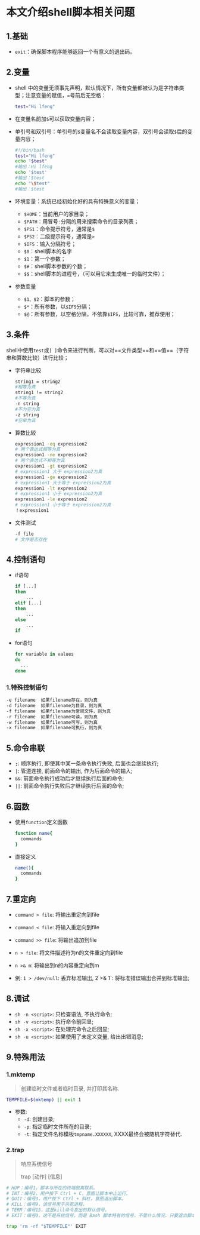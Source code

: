 # 本文介绍shell脚本相关问题

## 1.基础

- `exit`：确保脚本程序能够返回一个有意义的退出码。 

## 2.变量

- shell 中的变量无须事先声明，默认情况下，所有变量都被认为是字符串类型；注意变量的赋值，`=`号前后无空格：

  ```sh
  test="Hi lfeng"
  ```

- 在变量名前加`$`可以获取变量内容；

- 单引号和双引号：单引号的`$`变量名不会读取变量内容，双引号会读取`$`后的变量内容；

  ```sh
  #!/bin/bash
  test="Hi lfeng"
  echo "$test"			
  #输出：Hi lfeng
  echo '$test'
  #输出：$test
  echo "\$test"
  #输出：$test
  ```

- 环境变量：系统已经初始化好的具有特殊意义的变量；
  - `$HOME`：当前用户的家目录；
  - `$PATH`：用冒号`:`分隔的用来搜索命令的目录列表；
  - `$PS1`：命令提示符号，通常是`$`
  - `$PS2`：二级提示符号，通常是`>`
  - `$IFS`：输入分隔符号；
  - `$0`：shell脚本的名字
  - `$1`：第一个参数；
  - `$#`：shell脚本参数的个数；
  - `$$`：shell脚本的进程号，（可以用它来生成唯一的临时文件）；

- 参数变量

  - `$1、$2`：脚本的参数；
  - `$*`：所有参数，以`$IFS`分隔；
  - `$@`：所有参数，以空格分隔，不依靠`$IFS`，比较可靠，推荐使用；

## 3.条件

shell中使用`test`或`[ ]`命令来进行判断，可以对==文件类型==和==值==（字符串和算数比较）进行比较；

- 字符串比较

  ```sh
  string1 = string2
  #相等为真
  string1 != string2
  #不等为真
  -n string
  #不为空为真
  -z string
  #空串为真
  ```

- 算数比较

  ```sh
  expression1 -eq expression2
  # 两个表达式相等为真
  expression1 -ne expression2
  # 两个表达式不相等为真
  expression1 -gt expression2
  # expression1 大于 expression2为真
  expression1 -ge expression2
  # expression1 大于等于 expression2为真
  expression1 -lt expression2
  # expression1 小于 expression2为真
  expression1 -le expression2
  # expression1 小于等于 expression2为真
  ！expression1
  ```

- 文件测试

  ```sh
  -f file
  # 文件是否存在
  ```

## 4.控制语句

  - if语句

    ```sh
    if [...]
    then
        ...
    elif [...]
    then
        ...
    else
        ...
    if
    ```

- for语句

  ```sh
  for variable in values
  do
  	...
  done
  ```

### 1.特殊控制语句

```sh
-e filename  如果filename存在，则为真
-d filename  如果filename为目录，则为真
-f filename  如果filename为常规文件，则为真
-r filename  如果filename可读，则为真
-w filename  如果filename可写，则为真
-x filename  如果filename可执行，则为真
```

## 5.命令串联

- `;`:  顺序执行, 即使其中某一条命令执行失败, 后面也会继续执行;
- `|`: 管道连接, 前面命令的输出, 作为后面命令的输入;
- `&&`: 前面命令执行成功后才继续执行后面的命令;
- `||`:  前面命令执行失败后才继续执行后面的命令;

## 6.函数

- 使用`function`定义函数

  ```sh
  function name{
    commands
  }
  ```

- 直接定义

  ```sh
  name(){
    commands
  }
  ```

## 7.重定向

- `command > file`: 将输出重定向到file
- `command < file`: 将输入重定向到file
- `command >> file`: 将输出追加到file
- `n > file`: 将文件描述符为n的文件重定向到file

- `n >& m`: 将输出到n的内容重定向到m
- 例: `1 > /dev/null`: 丢弃标准输出, 2 >& 1`: 将标准错误输出合并到标准输出;

## 8.调试

- `sh -n <script>`: 只检查语法, 不执行命令;
- `sh -v <script>`: 执行命令前回显;
- `sh -x <script>`: 在处理完命令之后回显;
- `sh -u <script>`: 如果使用了未定义变量, 给出出错消息;

## 9.特殊用法

### 1.mktemp

> 创建临时文件或者临时目录, 并打印其名称.

```sh
TEMPFILE=$(mktemp) || exit 1
```

- 参数:
  - `-d`: 创建目录;
  - `-p`: 指定临时文件所在的目录;
  - `-t`: 指定文件名称模板`tmpname.XXXXXX`, XXXX最终会被随机字符替代.

### 2.trap

> 响应系统信号
>
> trap [动作] [信息]

```sh
# HUP：编号1，脚本与所在的终端脱离联系。
# INT：编号2，用户按下 Ctrl + C，意图让脚本中止运行。
# QUIT：编号3，用户按下 Ctrl + 斜杠，意图退出脚本。
# KILL：编号9，该信号用于杀死进程。
# TERM：编号15，这是kill命令发出的默认信号。
# EXIT：编号0，这不是系统信号，而是 Bash 脚本特有的信号，不管什么情况，只要退出脚本就会产生。

trap 'rm -rf "$TEMPFILE"' EXIT
```